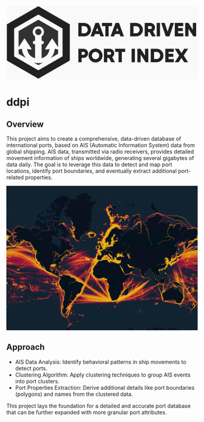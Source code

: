 ![ddpi logo](static/images/FullLogo.jpg)

# ddpi

## Overview
This project aims to create a comprehensive, data-driven database of international ports, based on AIS (Automatic Information System) data from global shipping. AIS data, transmitted via radio receivers, provides detailed movement information of ships worldwide, generating several gigabytes of data daily. The goal is to leverage this data to detect and map port locations, identify port boundaries, and eventually extract additional port-related properties.

![ais headmap](static/images/ais_heatmap_dark.png)

## Approach
 - AIS Data Analysis: Identify behavioral patterns in ship movements to detect ports.
 - Clustering Algorithm: Apply clustering techniques to group AIS events into port clusters.
 - Port Properties Extraction: Derive additional details like port boundaries (polygons) and names from the clustered data.


This project lays the foundation for a detailed and accurate port database that can be further expanded with more granular port attributes.